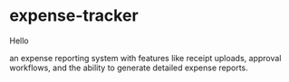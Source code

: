 # expense-tracker

Hello

an expense reporting system with features like receipt uploads, approval workflows, and the ability to generate detailed expense reports.
